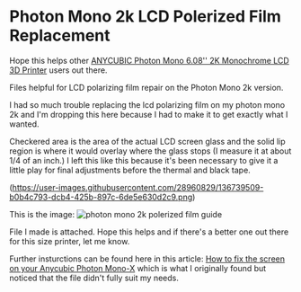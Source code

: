 # Photon Mono 2k LCD Polerized Film Replacement

Hope this helps other [ANYCUBIC Photon Mono 6.08'' 2K Monochrome LCD 3D Printer](https://www.amazon.com/gp/product/B0793PYDF7) users out there.

Files helpful for LCD polarizing film repair on the Photon Mono 2k version.

I had so much trouble replacing the lcd polarizing film on my photon mono 2k and I'm dropping this here because I had to make it to get exactly what I wanted.

Checkered area is the area of the actual LCD screen glass and the solid lip region is where it would overlay where the glass stops (I measure it at about 1/4 of an inch.) I left this like this because it's been necessary to give it a little play for final adjustments before the thermal and black tape.

(https://user-images.githubusercontent.com/28960829/136739509-b0b4c793-dcb4-425b-897c-6de5e630d2c9.png)

This is the image: ![photon mono 2k  polerized film guide](https://user-images.githubusercontent.com/28960829/136741929-e0e23aa7-9d5f-4cc5-be50-3dd96b3c9d02.png)

File I made is attached. Hope this helps and if there's a better one out there for this size printer, let me know.

Further insturctions can be found here in this article: [How to fix the screen on your Anycubic Photon Mono-X](http://www.elitegeek.net/how-to-fix-the-screen-on-your-anycubic-photon-mono-x/) which is what I originally found but noticed that the file didn't fully suit my needs.

